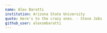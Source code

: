```yaml
---
name: Alex Baratti
institution: Arizona State University
quote: Here's to the crazy ones. - Steve Jobs
github_user: alexsmbaratti
---
```

